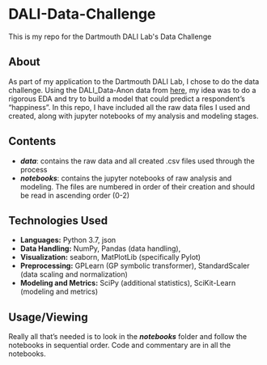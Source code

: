 # DALI-Data-Challenge
This is my repo for the Dartmouth DALI Lab's Data Challenge

## About
As part of my application to the Dartmouth DALI Lab, I chose to do the data challenge. Using the DALI_Data-Anon data from [here](https://github.com/dali-lab/dali-challenges/tree/master/data), my idea was to do a rigorous EDA and try to build a model that could predict a respondent’s “happiness”. In this repo, I have included all the raw data files I used and created, along with jupyter notebooks of my analysis and modeling stages.

## Contents
- ***data***: contains the raw data and all created .csv files used through the process
- ***notebooks***: contains the jupyter notebooks of raw analysis and modeling. The files are numbered in order of their creation and should be read in ascending order (0-2)

## Technologies Used
- **Languages:** Python 3.7, json
- **Data Handling:** NumPy, Pandas (data handling), 
- **Visualization:** seaborn, MatPlotLib (specifically Pylot) 
- **Preprocessing:** GPLearn (GP symbolic transformer), StandardScaler (data scaling and normalization)
- **Modeling and Metrics:** SciPy (additional statistics), SciKit-Learn (modeling and metrics) 

## Usage/Viewing
Really all that’s needed is to look in the ***notebooks*** folder and follow the notebooks in sequential order. Code and commentary are in all the notebooks.
